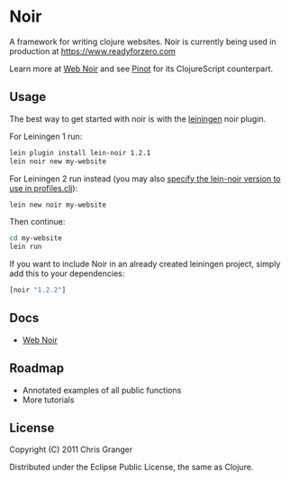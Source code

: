 # Noir

A framework for writing clojure websites. Noir is currently being used in production at https://www.readyforzero.com

Learn more at [Web Noir](http://www.webnoir.org) and see [Pinot](https://github.com/ibdknox/pinot) for its ClojureScript counterpart.

## Usage

The best way to get started with noir is with the [leiningen](https://github.com/technomancy/leiningen) noir plugin.

For Leiningen 1 run:

```bash
lein plugin install lein-noir 1.2.1
lein noir new my-website
```
For Leiningen 2 run instead (you may also [specify the lein-noir version to use in profiles.clj](https://github.com/technomancy/leiningen/wiki/Upgrading)):
```bash
lein new noir my-website
```

Then continue:
```bash
cd my-website
lein run
```

If you want to include Noir in an already created leiningen project, simply add this to your dependencies:

```clojure
[noir "1.2.2"]
```

## Docs
* [Web Noir](http://www.webnoir.org)

## Roadmap

* Annotated examples of all public functions
* More tutorials

## License

Copyright (C) 2011 Chris Granger

Distributed under the Eclipse Public License, the same as Clojure.

